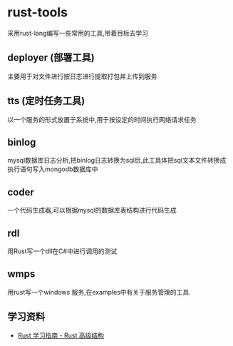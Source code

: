 # rust-tools

采用rust-lang编写一些常用的工具,带着目标去学习

## deployer (部署工具)

主要用于对文件进行按日志进行提取打包并上传到服务

## tts (定时任务工具)

以一个服务的形式放置于系统中,用于按设定的时间执行网络请求任务

## binlog

mysql数据库日志分析,把binlog日志转换为sql后,此工具体把sql文本文件转换成执行语句写入mongodb数据库中

## coder

一个代码生成器,可以根据mysql的数据库表结构进行代码生成

## rdl

用Rust写一个dll在C#中进行调用的测试

## wmps

用rust写一个windows 服务,在examples中有关于服务管理的工具.

## 学习资料

- [Rust 学习指南 - Rust 高级结构](https://www.codemore.top/p/234853bd-4f89-3df9-ae18-994110faf023)
